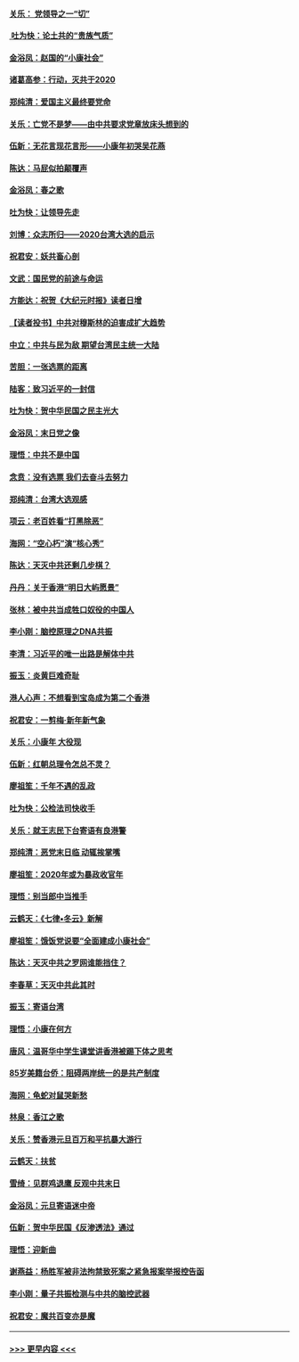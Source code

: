 #### [关乐： 党领导之一“切”](../pages/nsc993/n11804505.md?t=01191802) 
#### [ 吐为快：论土共的“贵族气质”](../pages/nsc993/n11804490.md?t=01191802) 
#### [金浴凤：赵国的“小康社会”](../pages/nsc993/n11804452.md?t=01191802) 
#### [诸葛高参：行动，灭共于2020](../pages/nsc993/n11804120.md?t=01191802) 
#### [郑纯清：爱国主义最终要党命](../pages/nsc993/n11802197.md?t=01191802) 
#### [关乐：亡党不是梦——由中共要求党章放床头想到的](../pages/nsc993/n11802156.md?t=01191802) 
#### [伍新：无花言现花言形——小康年初哭吴花燕](../pages/nsc993/n11800044.md?t=01191802) 
#### [陈达：马屁似拍颠覆声](../pages/nsc993/n11800010.md?t=01191802) 
#### [金浴凤：春之歌](../pages/nsc993/n11797687.md?t=01191802) 
#### [吐为快：让领导先走](../pages/nsc993/n11797512.md?t=01191802) 
#### [刘博：众志所归——2020台湾大选的启示](../pages/nsc993/n11796878.md?t=01191802) 
#### [祝君安：妖共畜心剖](../pages/nsc993/n11794273.md?t=01191802) 
#### [文武：国民党的前途与命运](../pages/nsc993/n11794198.md?t=01191802) 
#### [方能达：祝贺《大纪元时报》读者日增](../pages/nsc993/n11793807.md?t=01191802) 
#### [【读者投书】中共对穆斯林的迫害成扩大趋势](../pages/nsc993/n11791371.md?t=01191802) 
#### [中立：中共与民为敌 期望台湾民主统一大陆](../pages/nsc993/n11790392.md?t=01191802) 
#### [苦胆：一张选票的距离](../pages/nsc993/n11788914.md?t=01191802) 
#### [陆客：致习近平的一封信](../pages/nsc993/n11788867.md?t=01191802) 
#### [吐为快：贺中华民国之民主光大](../pages/nsc993/n11788618.md?t=01191802) 
#### [金浴凤：末日党之像](../pages/nsc993/n11787475.md?t=01191802) 
#### [理悟：中共不是中国](../pages/nsc993/n11787463.md?t=01191802) 
#### [念贲：没有选票  我们去奋斗去努力](../pages/nsc993/n11787398.md?t=01191802) 
#### [郑纯清：台湾大选观感](../pages/nsc993/n11786210.md?t=01191802) 
#### [项云：老百姓看“打黑除恶”](../pages/nsc993/n11785398.md?t=01191802) 
#### [海网：“空心朽”演“核心秀”](../pages/nsc993/n11783874.md?t=01191802) 
#### [陈达：天灭中共还剩几步棋？](../pages/nsc993/n11783719.md?t=01191802) 
#### [丹丹：关于香港“明日大屿愿景”](../pages/nsc993/n11783273.md?t=01191802) 
#### [张林：被中共当成牲口奴役的中国人](../pages/nsc993/n11782397.md?t=01191802) 
#### [李小刚：脑控原理之DNA共振](../pages/nsc993/n11780962.md?t=01191802) 
#### [李清：习近平的唯一出路是解体中共](../pages/nsc993/n11780866.md?t=01191802) 
#### [振玉：炎黄巨难奇耻](../pages/nsc993/n11779632.md?t=01191802) 
#### [港人心声：不想看到宝岛成为第二个香港](../pages/nsc993/n11778817.md?t=01191802) 
#### [祝君安：一剪梅‧新年新气象](../pages/nsc993/n11776340.md?t=01191802) 
#### [关乐：小康年 大役现](../pages/nsc993/n11774213.md?t=01191802) 
#### [伍新：红朝总理令怎总不灵？](../pages/nsc993/n11770813.md?t=01191802) 
#### [廖祖笙：千年不遇的乱政](../pages/nsc993/n11770373.md?t=01191802) 
#### [吐为快：公检法司快收手](../pages/nsc993/n11770359.md?t=01191802) 
#### [关乐：就王志民下台寄语有良港警](../pages/nsc993/n11769903.md?t=01191802) 
#### [郑纯清：恶党末日临 动辄挨掌嘴](../pages/nsc993/n11769356.md?t=01191802) 
#### [廖祖笙：2020年或为暴政收官年](../pages/nsc993/n11768216.md?t=01191802) 
#### [理悟：别当郎中当推手](../pages/nsc993/n11768243.md?t=01191802) 
#### [云鹤天：《七律▪冬云》新解](../pages/nsc993/n11768204.md?t=01191802) 
#### [廖祖笙：饿饭党说要“全面建成小康社会”](../pages/nsc993/n11767482.md?t=01191802) 
#### [陈达：天灭中共之罗网谁能挡住？](../pages/nsc993/n11767465.md?t=01191802) 
#### [李春草：天灭中共此其时](../pages/nsc993/n11767452.md?t=01191802) 
#### [振玉：寄语台湾](../pages/nsc993/n11767432.md?t=01191802) 
#### [理悟：小康在何方](../pages/nsc993/n11767394.md?t=01191802) 
#### [唐风：温哥华中学生课堂讲香港被踢下体之思考](../pages/nsc993/n11766848.md?t=01191802) 
#### [85岁美籍台侨：阻碍两岸统一的是共产制度](../pages/nsc993/n11765043.md?t=01191802) 
#### [海网：龟蛇对鼠哭新愁](../pages/nsc993/n11764895.md?t=01191802) 
#### [林泉：香江之歌](../pages/nsc993/n11764415.md?t=01191802) 
#### [关乐：赞香港元旦百万和平抗暴大游行](../pages/nsc993/n11764382.md?t=01191802) 
#### [云鹤天：扶贫](../pages/nsc993/n11764245.md?t=01191802) 
#### [雪绮：见群鸡退鹰  反观中共末日](../pages/nsc993/n11762112.md?t=01191802) 
#### [金浴凤：元旦寄语迷中帝](../pages/nsc993/n11761788.md?t=01191802) 
#### [伍新：贺中华民国《反渗透法》通过](../pages/nsc993/n11761994.md?t=01191802) 
#### [理悟：迎新曲](../pages/nsc993/n11761152.md?t=01191802) 
#### [谢燕益：杨胜军被非法拘禁致死案之紧急报案举报控告函](../pages/nsc993/n11756134.md?t=01191802) 
#### [李小刚：量子共振检测与中共的脑控武器](../pages/nsc993/n11754518.md?t=01191802) 
#### [祝君安：魔共百变亦是魔](../pages/nsc993/n11754469.md?t=01191802) 

----
#### [ >>> 更早内容 <<< ](../indexes/nsc993-earlier.md)
